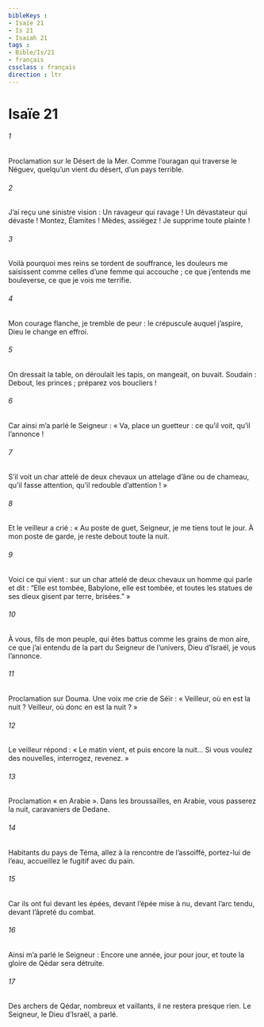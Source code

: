 ```yaml
---
bibleKeys : 
- Isaïe 21
- Is 21
- Isaiah 21
tags : 
- Bible/Is/21
- français
cssclass : français
direction : ltr
---
```


# Isaïe 21

###### 1
Proclamation sur le Désert de la Mer.
Comme l’ouragan qui traverse le Néguev,
quelqu’un vient du désert, d’un pays terrible.
###### 2
J’ai reçu une sinistre vision :
Un ravageur qui ravage ! Un dévastateur qui dévaste !
Montez, Élamites ! Mèdes, assiégez !
Je supprime toute plainte !
###### 3
Voilà pourquoi mes reins se tordent de souffrance,
les douleurs me saisissent
comme celles d’une femme qui accouche ;
ce que j’entends me bouleverse,
ce que je vois me terrifie.
###### 4
Mon courage flanche,
je tremble de peur :
le crépuscule auquel j’aspire,
Dieu le change en effroi.
###### 5
On dressait la table, on déroulait les tapis,
on mangeait, on buvait.
Soudain : Debout, les princes ;
préparez vos boucliers !
###### 6
Car ainsi m’a parlé le Seigneur :
« Va, place un guetteur :
ce qu’il voit, qu’il l’annonce !
###### 7
S’il voit un char attelé de deux chevaux
un attelage d’âne ou de chameau,
qu’il fasse attention,
qu’il redouble d’attention ! »
###### 8
Et le veilleur a crié :
« Au poste de guet, Seigneur,
je me tiens tout le jour.
À mon poste de garde,
je reste debout toute la nuit.
###### 9
Voici ce qui vient :
sur un char attelé de deux chevaux
un homme qui parle et dit :
“Elle est tombée, Babylone, elle est tombée,
et toutes les statues de ses dieux
gisent par terre, brisées.” »
###### 10
À vous, fils de mon peuple, qui êtes battus
comme les grains de mon aire,
ce que j’ai entendu
de la part du Seigneur de l’univers, Dieu d’Israël,
je vous l’annonce.
###### 11
Proclamation sur Douma.
Une voix me crie de Séïr :
« Veilleur, où en est la nuit ?
Veilleur, où donc en est la nuit ? »
###### 12
Le veilleur répond :
« Le matin vient, et puis encore la nuit…
Si vous voulez des nouvelles, interrogez,
revenez. »
###### 13
Proclamation « en Arabie ».
Dans les broussailles, en Arabie,
vous passerez la nuit,
caravaniers de Dedane.
###### 14
Habitants du pays de Téma,
allez à la rencontre de l’assoiffé,
portez-lui de l’eau,
accueillez le fugitif avec du pain.
###### 15
Car ils ont fui devant les épées,
devant l’épée mise à nu,
devant l’arc tendu,
devant l’âpreté du combat.
###### 16
Ainsi m’a parlé le Seigneur :
Encore une année, jour pour jour,
et toute la gloire de Qédar sera détruite.
###### 17
Des archers de Qédar, nombreux et vaillants,
il ne restera presque rien.
Le Seigneur, le Dieu d’Israël, a parlé.
